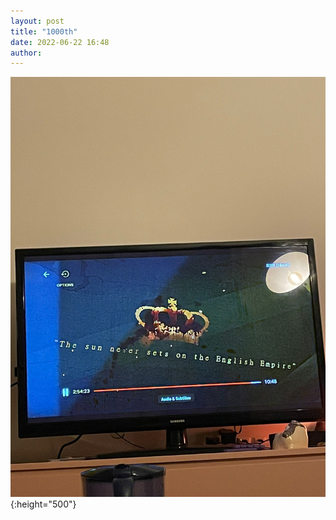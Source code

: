 ```yaml
---
layout: post
title: "1000th"
date: 2022-06-22 16:48
author:
---
```


![1000th](/images/reference/1000th.jpg){:height="500"}
